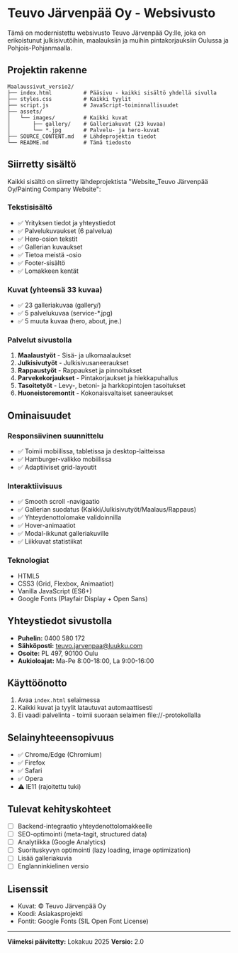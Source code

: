 # Teuvo Järvenpää Oy - Websivusto

Tämä on modernistettu websivusto Teuvo Järvenpää Oy:lle, joka on erikoistunut julkisivutöihin, maalauksiin ja muihin pintakorjauksiin Oulussa ja Pohjois-Pohjanmaalla.

## Projektin rakenne

```
Maalaussivut_versio2/
├── index.html          # Pääsivu - kaikki sisältö yhdellä sivulla
├── styles.css          # Kaikki tyylit
├── script.js           # JavaScript-toiminnallisuudet
├── assets/
│   └── images/         # Kaikki kuvat
│       ├── gallery/    # Galleriakuvat (23 kuvaa)
│       └── *.jpg       # Palvelu- ja hero-kuvat
├── SOURCE_CONTENT.md   # Lähdeprojektin tiedot
└── README.md           # Tämä tiedosto
```

## Siirretty sisältö

Kaikki sisältö on siirretty lähdeprojektista "Website_Teuvo Järvenpää Oy/Painting Company Website":

### Tekstisisältö
- ✅ Yrityksen tiedot ja yhteystiedot
- ✅ Palvelukuvaukset (6 palvelua)
- ✅ Hero-osion tekstit
- ✅ Gallerian kuvaukset
- ✅ Tietoa meistä -osio
- ✅ Footer-sisältö
- ✅ Lomakkeen kentät

### Kuvat (yhteensä 33 kuvaa)
- ✅ 23 galleriakuvaa (gallery/)
- ✅ 5 palvelukuvaa (service-*.jpg)
- ✅ 5 muuta kuvaa (hero, about, jne.)

### Palvelut sivustolla
1. **Maalaustyöt** - Sisä- ja ulkomaalaukset
2. **Julkisivutyöt** - Julkisivusaneeraukset
3. **Rappaustyöt** - Rappaukset ja pinnoitukset
4. **Parvekekorjaukset** - Pintakorjaukset ja hiekkapuhallus
5. **Tasoitetyöt** - Levy-, betoni- ja harkkopintojen tasoitukset
6. **Huoneistoremontit** - Kokonaisvaltaiset saneeraukset

## Ominaisuudet

### Responsiivinen suunnittelu
- ✅ Toimii mobiilissa, tabletissa ja desktop-laitteissa
- ✅ Hamburger-valikko mobiilissa
- ✅ Adaptiiviset grid-layoutit

### Interaktiivisuus
- ✅ Smooth scroll -navigaatio
- ✅ Gallerian suodatus (Kaikki/Julkisivutyöt/Maalaus/Rappaus)
- ✅ Yhteydenottolomake validoinnilla
- ✅ Hover-animaatiot
- ✅ Modal-ikkunat galleriakuville
- ✅ Liikkuvat statistiikat

### Teknologiat
- HTML5
- CSS3 (Grid, Flexbox, Animaatiot)
- Vanilla JavaScript (ES6+)
- Google Fonts (Playfair Display + Open Sans)

## Yhteystiedot sivustolla

- **Puhelin:** 0400 580 172
- **Sähköposti:** teuvo.jarvenpaa@luukku.com
- **Osoite:** PL 497, 90100 Oulu
- **Aukioloajat:** Ma-Pe 8:00-18:00, La 9:00-16:00

## Käyttöönotto

1. Avaa `index.html` selaimessa
2. Kaikki kuvat ja tyylit latautuvat automaattisesti
3. Ei vaadi palvelinta - toimii suoraan selaimen file://-protokollalla

## Selainyhteeensopivuus

- ✅ Chrome/Edge (Chromium)
- ✅ Firefox
- ✅ Safari
- ✅ Opera
- ⚠️ IE11 (rajoitettu tuki)

## Tulevat kehityskohteet

- [ ] Backend-integraatio yhteydenottolomakkeelle
- [ ] SEO-optimointi (meta-tagit, structured data)
- [ ] Analytiikka (Google Analytics)
- [ ] Suorituskyvyn optimointi (lazy loading, image optimization)
- [ ] Lisää galleriakuvia
- [ ] Englanninkielinen versio

## Lisenssit

- Kuvat: © Teuvo Järvenpää Oy
- Koodi: Asiakasprojekti
- Fontit: Google Fonts (SIL Open Font License)

---

**Viimeksi päivitetty:** Lokakuu 2025
**Versio:** 2.0
